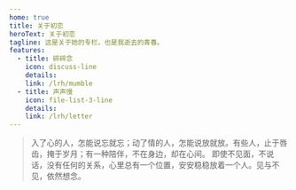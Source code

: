 ```yaml
---
home: true
title: 关于初恋
heroText: 关于初恋
tagline: 这是关于她的专栏，也是我逝去的青春。
features:
  - title: 碎碎念
    icon: discuss-line
    details:
    link: /lrh/mumble
  - title: 声声慢
    icon: file-list-3-line
    details:
    link: /lrh/letter
---
```


> 入了心的人，怎能说忘就忘；动了情的人，怎能说放就放。有些人，止于唇齿，掩于岁月；有一种陪伴，不在身边，却在心间。
> 即使不见面，不说话，没有任何的关系，心里总有一个位置，安安稳稳放着一个人。见与不见，依然想念。
